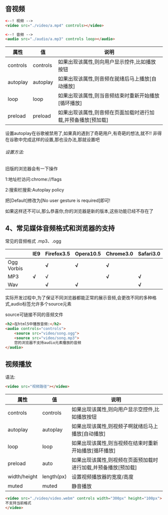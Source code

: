## 音视频

```html
<--! 视频 -->
<video src="./video/a.mp4" controls></video>
```

```html
<--! 音频 -->
<audio src="./audio/a.mp3" controls loop></audio>
```

| 属性     | 值       | 说明                                                         |
| -------- | -------- | ------------------------------------------------------------ |
| controls | controls | 如果出现该属性,则向用户显示控件,比如播放按钮                 |
| autoplay | autoplay | 如果出现该属性,则音频在就绪后马上播放[自动播放]              |
| loop     | loop     | 如果出现该属性,则当音频结束时重新开始播放[循环播放]          |
| preload  | preload  | 如果出现该属性,则音频在页面加载时进行加载,并预备播放[预加载] |

设置autoplay在谷歌被禁用了,如果真的遇到了奇葩用户,有奇葩的想法,就不!! 非得在谷歌中完成这样的设置,那也没办法,那就设置吧

###### 设置方法:

旧版的浏览器会有一下操作

1:地址栏访问:chrome://flags

2:搜索栏搜索:Autoplay policy

把[Default]修改为[No user gesture is required]即可!

如果这样还不可以,那么恭喜你,你的浏览器是新的版本,这些功能已经不存在了



## 4、常见媒体音频格式和浏览器的支持

常见的音频格式
.mp3、.ogg

|            | **IE9** | **Firefox3.5** | **Opera10.5** | **Chrome3.0** | **Safari3.0** |
| ---------- | ------- | -------------- | ------------- | ------------- | ------------- |
| Ogg Vorbis |         | **√**          | **√**         | **√**         |               |
| MP3        | **√**   | √              |               | **√**         | **√**         |
| Wav        |         | **√**          | **√**         |               | **√**         |



实际开发过程中,为了保证不同浏览器都能正常的展示音频,会更改不同的多种格式,audio标签允许多个source元素

source可链接不同的音频文件

```html
<h2>在html5中播放音频:</h2>
<audio controls="controls">
	<source src="video/song.ogg">
    <source src="video/song.mp3">
    您的浏览器不支持audio元素播放的音频
</audio>
```



## 视频播放

语法:

```html
<video src="视频路径"></video>
```

| 属性         | 值         | 说明                                                         |
| ------------ | ---------- | ------------------------------------------------------------ |
| controls     | controls   | 如果出现该属性,则向用户显示空控件,比如播放按钮               |
| autoplay     | autoplay   | 如果出现该属性,则视频子啊就绪后马上播放[自动播放]            |
| loop         | loop       | 如果出现该属性,则当视频在结束时重新开始播放[循环播放]        |
| preload      | auto       | 如果出现该属性,则视频在页面预加载时进行加载,并预备播放[预加载] |
| width/height | length(px) | 设置视频播放器的宽度/高度                                    |
| muted        | muted      | 静音播放                                                     |

```html
<video src="./video/video.webm" controls width="300px" height="100px">
不支持当前格式
</video>
```

